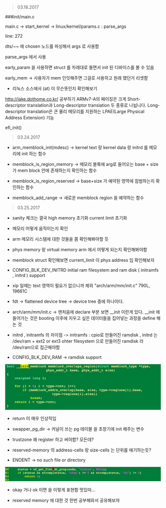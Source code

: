 > 03.18.2017

###init/main.c 

main.c -> start_kernel -> linux/kernel/params.c : parse_args

line: 272

dts/~~ 에 chosen 노드를 파싱해서 args 로 사용함  

parse_args 에서 사용   

early_param 을 사용하면 struct 를 차례대로 돌면서 init 된 디바이스를 볼 수 있음  

early_mem ->  사용자가 mem 인잇해주면 그걸로 사용하고 원래 했던거 리셋함  
* 리눅스 소스에서 (at) 이  무슨뜻인지 확인해보기

http://jake.dothome.co.kr/ 공부하기
ARMv7-A의 페이징은 크게 Short-descriptor translation과 Long-descriptor translation 두 종류로 나뉩니다. Long-descriptor translation은 큰 물리 메모리를 지원하는 LPAE(Large Physical Address Extension) 기능

efi_init()

> 03.24.2017

* arm_memblock_init(mdesc) -> kernel text 랑 kernel data 랑 initrd 를 메모리에 init 하는 함수

* memblock_is_region_memory -> 메모리 블록에 arg로 들어오는 base + size 가 mem block 안에 존재하는지 확인하는 함수

* memblock_is_region_reserved -> base+size 가 예약된 영역에 침범하는지 확인하는 함수

* memblock_add_range -> 새로운 memblock region 을 예약하는 함수

> 03.25.2017

* sanity 체크는 결국 high memory 초기화 current limit 초기화

* 메모리 어떻게 움직이는지 확인 

* arm 메모리 시스템에 대한 것들을 쫌 확인해봐야할 듯 

* phys memory 랑 virtual memory arm 에서 어떻게 되는지 확인해봐야함

* memblock struct 확인해보면 current_limit 이 phys address 임 확인해보자

* CONFIG_BLK_DEV_INITRD initial ram filesystem and ram disk ( initramfs , initrd ) support

* xip 일때는 text 영역이 필요가 없으니까 제외 "arch/arm/mm/init.c" 790L, 19661C

* fdt -> flattened device tree -> device tree 중에 하나이다.

* arch/arm/mm/init.c -> 맨처음에 declare 부분 보면 __init 이란게 있다. __init 에 들어가는 것은 booting 이후에 지우고 싶은 데이터들을 집어넣는 과정을 define 해논 것

* initrd , initramfs 의 차이점 -> initramfs : cpio로 만들어진 ramdisk , initrd 는 /dev/ram + ext2 or ext3 ohter filesystem 으로 만들어진 ramdisk 라 /dev/ram으로 접근해야함

* CONFIG_BLK_DEV_RAM -> ramdisk support

![Alt Text](./imgs/01.png)

* return 이 매우 인상적임

* swapper_pg_dir -> 커널이 쓰는 pg 테이블 을 초창기에 init 해주는 변수

* trustzone 왜 register 하고 써야함? 모든데?

* reserved-memory 의 address-cells 랑 size-cells 는 단위를 얘기하는듯?

* ENOENT -> no such file or directory

![Alt Text](./imgs/02.png)

* okay 거나 ok 이면 을 이렇게 표현함 멋있따...

* reserved memory 에 대한 것 한번 공부해와서 공유해보쟈


